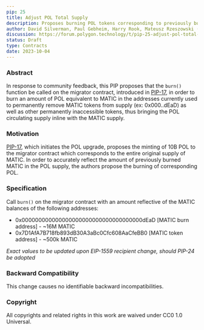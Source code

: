 ```yaml
---
pip: 25
title: Adjust POL Total Supply
description: Proposes burning POL tokens corresponding to previously burned MATIC
author: David Silverman, Paul Gebheim, Harry Rook, Mateusz Rzeszowski (@matrzeszowski)
discussion: https://forum.polygon.technology/t/pip-25-adjust-pol-total-supply/13008
status: Draft
type: Contracts
date: 2023-10-04
---
```


### Abstract

In response to community feedback, this PIP proposes that the `burn()` function be called on the migrator contract, introduced in [PIP-17](https://github.com/maticnetwork/Polygon-Improvement-Proposals/blob/main/PIPs/PIP-17.md), in order to burn an amount of POL equivalent to MATIC in the addresses currently used to permanently remove MATIC tokens from supply (ex: 0x000..dEaD) as well as other permanently inaccessible tokens, thus bringing the POL circulating supply inline with the MATIC supply.

### Motivation

[PIP-17](https://github.com/maticnetwork/Polygon-Improvement-Proposals/blob/main/PIPs/PIP-17.md), which initiates the POL upgrade, proposes the minting of 10B POL to the migrator contract which corresponds to the entire original supply of MATIC. In order to accurately reflect the amount of previously burned MATIC in the POL supply, the authors propose the burning of corresponding POL.

### Specification

Call `burn()` on the migrator contract with an amount reflective of the MATIC balances of the following addresses:

-   0x000000000000000000000000000000000000dEaD \[MATIC burn address\] - ~16M MATIC 
-   0x7D1AfA7B718fb893dB30A3aBc0Cfc608AaCfeBB0 \[MATIC token address\] - ~500k MATIC 

*Exact values to be updated upon EIP-1559 recipient change, should PIP-24 be adopted*

### Backward Compatibility

This change causes no identifiable backward incompatibilities. 

### Copyright

All copyrights and related rights in this work are waived under CC0 1.0 Universal.

